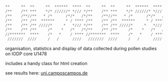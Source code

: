 ```python
**     **  **     **  ******  ****  **     **  **     **  ******  **** 
/**    /** ***    */* //////* */// */**    /** ***    */* //////* */// *
/**    /**//**   * /*      /*/*   /*/**    /**//**   * /*      /*/*   /*
/**    /** /**  ******     * / **** /**    /** /**  ******     * / **** 
/**    /** /** /////*     *   */// */**    /** /** /////*     *   */// *
/**    /** /**     /*    *   /*   /*/**    /** /**     /*    *   /*   /*
//*******  ****    /*   *    / **** //*******  ****    /*   *    / **** 
 ///////  ////     /   /      ////   ///////  ////     /   /      ////  
```
 
organisation, statistics and display of data collected during pollen studies on IODP core U1478 

includes a handy class for html creation

see results here: 
[uni.camposcampos.de](https://uni.camposcampos.de/u1478/html/u1478.html)
